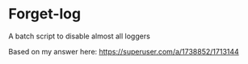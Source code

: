 # Forget-log
A batch script to disable almost all loggers

Based on my answer here:
https://superuser.com/a/1738852/1713144
